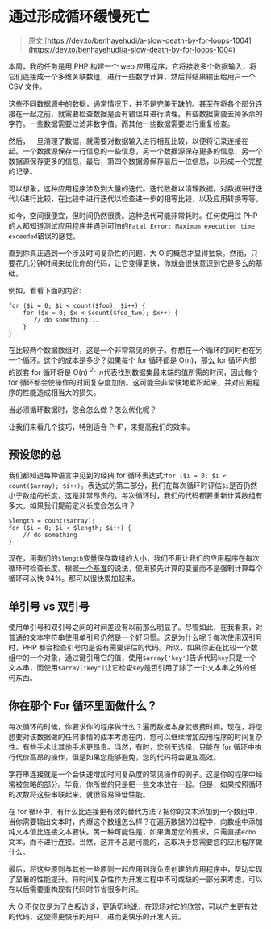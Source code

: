 # 通过形成循环缓慢死亡

> 原文:[https://dev.to/benhayehudi/a-slow-death-by-for-loops-1004](https://dev.to/benhayehudi/a-slow-death-by-for-loops-1004)

本周，我的任务是用 PHP 构建一个 web 应用程序，它将接收多个数据输入，将它们连接成一个多维关联数组，进行一些数学计算，然后将结果输出给用户一个 CSV 文件。

这些不同数据源中的数据，通常情况下，并不是完美无缺的。甚至在将各个部分连接在一起之前，就需要检查数据是否有错误并进行清理。有些数据需要去掉多余的字符。一些数据需要过滤非数字值。而其他一些数据需要进行重复检查。

然后，一旦清理了数据，就需要对数据输入进行相互比较，以便将记录连接在一起。一个数据源保存一行信息的一些信息，另一个数据源保存更多的信息，另一个数据源保存更多的信息，最后，第四个数据源保存最后一位信息，以形成一个完整的记录。

可以想象，这种应用程序涉及到大量的迭代。迭代数据以清理数据。对数据进行迭代以进行比较，在比较中进行迭代以检查进一步的相等比较，以及应用转换等等。

如今，空间很便宜，但时间仍然很贵。这种迭代可能非常耗时。任何使用过 PHP 的人都知道测试应用程序并遇到可怕的`Fatal Error: Maximum execution time exceeded`错误的感觉。

直到你真正遇到一个涉及时间复杂性的问题，大 O 的概念才显得抽象。然而，只要花几分钟时间来优化你的代码，让它变得更快，你就会很快意识到它是多么的基础。

例如，看看下面的内容:

```
for ($i = 0; $i < count($foo); $i++) {
    for ($x = 0; $x < $count($foo_two); $x++) {
       // do something...
    }
} 
```

在比较两个数据数组时，这是一个非常常见的例子。你想在一个循环的同时也在另一个循环。这个的成本是多少？如果每个 for 循环都是 O(n)，那么 for 循环内部的嵌套 for 循环将是 O(n) <sup>2。</sup>*n*代表找到数据集最末端的值所需的时间，因此每个 for 循环都会使操作的时间复杂度加倍。这可能会非常快地累积起来，并对应用程序的性能造成相当大的损失。

当必须循环数据时，您会怎么做？怎么优化呢？

让我们来看几个技巧，特别适合 PHP，来提高我们的效率。

## 预设您的总

我们都知道每种语言中见到的经典 for 循环表达式:`for ($i = 0; $i < count($array); $i++)`。表达式的第二部分，我们在每次循环时评估`$i`是否仍然小于数组的长度，这是非常昂贵的。每次循环时，我们的代码都要重新计算数组有多大。如果我们提前定义长度会怎么样？

```
$length = count($array);
for ($i = 0; $i < $length; $i++) {
    // do something
} 
```

现在，用我们的`$length`变量保存数组的大小，我们不用让我们的应用程序在每次循环时检查长度。根据[一个基准](http://www.phpbench.com/)的说法，使用预先计算的变量而不是强制计算每个循环可以快 94%。那可以很快累加起来。

## 单引号 vs 双引号

使用单引号和双引号之间的时间差没有以前那么明显了。尽管如此，在我看来，对普通的文本字符串使用单引号仍然是一个好习惯。这是为什么呢？每次使用双引号时，PHP 都会检查引号内是否有需要评估的代码。所以，如果你正在比较一个数组中的一个对象，通过键引用它的值，使用`$array['key']`告诉代码`key`只是一个文本串，而使用`$array["key"]`让它检查`key`是否引用了除了一个文本串之外的任何东西。

## 你在那个 For 循环里面做什么？

每次循环的时候，你要求你的程序做什么？遍历数据本身就很费时间。现在，将您想要对该数据做的任何事情的成本考虑在内，您可以继续增加应用程序的时间复杂性。有些手术比其他手术更昂贵。当然，有时，您别无选择，只能在 for 循环中执行代价高昂的操作，但是如果您能够避免，您的代码将会更加高效。

字符串连接就是一个会快速增加时间复杂度的常见操作的例子。这是你的程序中经常被忽略的部分。毕竟，你所做的只是把一些文本放在一起。但是，如果按照循环的次数将这些串联起来，就很容易降低性能。

在 for 循环中，有什么比连接更有效的替代方法？把你的文本添加到一个数组中，当你需要输出文本时，内爆这个数组怎么样？在遍历数据的过程中，向数组中添加纯文本值比连接文本要快。另一种可能性是，如果满足您的要求，只需直接`echo`文本，而不进行连接。当然，这并不总是可能的，这取决于您需要您的应用程序做什么。

最后，将这些原则与其他一些原则一起应用到我负责创建的应用程序中，帮助实现了显著的性能提升。将时间复杂性作为开发过程中不可或缺的一部分来考虑，可以在以后需要重构现有代码时节省很多时间。

大 O 不仅仅是为了白板访谈，更确切地说，在现场对它的欣赏，可以产生更有效的代码，这使得更快乐的用户，进而更快乐的开发人员。
